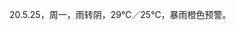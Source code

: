 <link href="../../css/style.css" rel="stylesheet" type="text/css" />

<span class="fzzy">20.5.25，周一，雨转阴，29℃／25℃，暴雨橙色预警。

